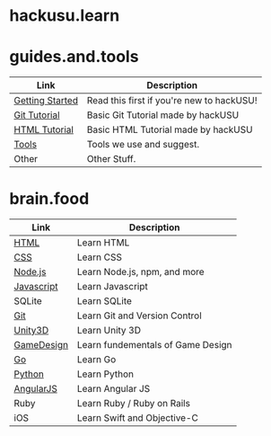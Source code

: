 # hackusu.learn


# guides.and.tools
| Link        | Description                                    |
|-------------|----------------------------------------------|
| [Getting Started] | Read this first if you're new to hackUSU! |
| [Git Tutorial] | Basic Git Tutorial made by hackUSU |
| [HTML Tutorial] | Basic HTML Tutorial made by hackUSU |
| [Tools] | Tools we use and suggest. |
| Other | Other Stuff. |

# brain.food
| Link        | Description                                    |
|-------------|----------------------------------------------|
| [HTML] | Learn HTML |
| [CSS] | Learn CSS |
| [Node.js] | Learn Node.js, npm, and more |
| [Javascript] | Learn Javascript |
| SQLite | Learn SQLite |
| [Git] | Learn Git and Version Control |
| [Unity3D] | Learn Unity 3D |
| [GameDesign] | Learn fundementals of Game Design |
| [Go] | Learn Go |
| [Python] | Learn Python |
| [AngularJS] | Learn Angular JS |
| Ruby | Learn Ruby / Ruby on Rails |
| iOS | Learn Swift and Objective-C |

<!-- Links -->
[Getting Started]: https://github.com/hackUSU/learn/blob/master/guides/Getting-Started.md
[Git Tutorial]: https://github.com/hackUSU/learn/blob/master/guides/git-tutorial.md
[HTML Tutorial]: https://github.com/hackUSU/learn/blob/master/guides/html-tutorial.md
[tools]: https://github.com/hackUSU/learn/blob/master/guides/tools.md
[HTML]: https://github.com/hackUSU/learn/blob/master/brainfood/html.md
[CSS]: https://github.com/hackUSU/learn/blob/master/brainfood/css.md
[Node.js]: https://github.com/hackUSU/learn/blob/master/brainfood/nodejs.md
[Javascript]: https://github.com/hackUSU/learn/blob/master/brainfood/js.md
[Git]: https://github.com/hackUSU/learn/blob/master/brainfood/git.md
[Unity3D]: https://github.com/hackUSU/learn/blob/master/brainfood/unity3d.md
[GameDesign]: https://github.com/hackUSU/learn/blob/master/brainfood/GameDesign.md
[Go]: https://github.com/hackUSU/learn/blob/master/brainfood/go.md
[Python]: https://github.com/hackUSU/learn/blob/master/brainfood/python.md
[AngularJS]: https://github.com/hackUSU/learn/blob/master/brainfood/angularjs.md

